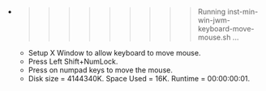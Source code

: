 * >>>>>>>>> Running inst-min-win-jwm-keyboard-move-mouse.sh ...
  * Setup X Window to allow keyboard to move mouse.
  * Press Left Shift+NumLock.
  * Press on numpad keys to move the mouse.
  * Disk size = 4144340K. Space Used = 16K. Runtime = 00:00:00:01.
